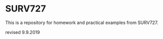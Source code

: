 # SURV727

This is a repository for homework and practical examples from SURV727.

revised 9.9.2019
